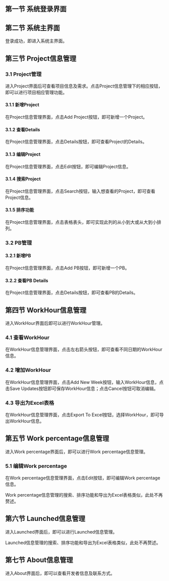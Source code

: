 ## 第一节 系统登录界面
 
## 第二节 系统主界面

登录成功，即进入系统主界面。
 
## 第三节 Project信息管理

### 3.1 Project管理

进入Project界面后可查看项目信息及需求。点击Project信息管理下的相应按钮，即可以进行项目相应管理功能。 
 

#### 3.1.1 新增Project

在Project信息管理界面，点击Add Project按钮，即可新增一个Project。

#### 3.1.2  查看Details

在Project信息管理界面，点击Details按钮，即可查看Project的Details。
 
#### 3.1.3 编辑Project

在Project信息管理界面，点击Edit按钮，即可编辑Project信息。
 

#### 3.1.4 搜索Project

在Project信息管理界面，点击Search按钮，输入想查看的Project，即可查看Project信息。

 
#### 3.1.5 排序功能

在Project信息管理界面，点击表格表头，即可实现此列的从小到大或从大到小排列。
 

### 3.2 PB管理

#### 3.2.1 新增PB

在Project信息管理界面，点击Add PB按钮，即可新增一个PB。

#### 3.2.2 查看PB Details

在Project信息管理界面，点击Details按钮，即可查看PB的Details。
 

## 第四节 WorkHour信息管理

进入WorkHour界面后即可以进行WorkHour管理。
 

### 4.1 查看WorkHour

在WorkHour信息管理界面，点击左右箭头按钮，即可查看不同日期的WorkHour信息。
 

### 4.2 增加WorkHour

在WorkHour信息管理界面，点击Add New Week按钮，输入WorkHour信息，点击Save Updates按钮即可保存WorkHour信息；点击Cancel按钮可取消编辑。
 

### 4.3 导出为Excel表格
在WorkHour信息管理界面，点击Export To Excel按钮，选择WorkHour，即可导出WorkHour信息。
 

## 第五节 Work percentage信息管理

进入Work percentage界面后，即可以进行Work percentage信息管理。
 
### 5.1 编辑Work percentage

在Work percentage信息管理界面，点击Edit按钮，即可编辑Work percentage信息。
 
Work percentage信息管理的搜索、排序功能和导出为Excel表格类似，此处不再赘述。

## 第六节 Launched信息管理

进入Launched界面后，即可以进行Launched信息管理。
 

Launched信息管理的搜索、排序功能和导出为Excel表格类似，此处不再赘述。

## 第七节 About信息管理

进入About界面后，即可以查看开发者信息及联系方式。
 



